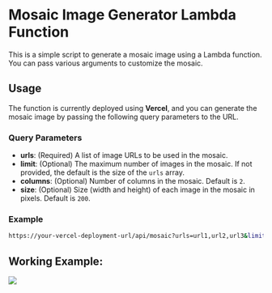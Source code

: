 # Mosaic Image Generator Lambda Function

This is a simple script to generate a mosaic image using a Lambda function. You can pass various arguments to customize the mosaic.

## Usage

The function is currently deployed using **Vercel**, and you can generate the mosaic image by passing the following query parameters to the URL.

### Query Parameters

- **urls**: (Required) A list of image URLs to be used in the mosaic.
- **limit**: (Optional) The maximum number of images in the mosaic. If not provided, the default is the size of the `urls` array.
- **columns**: (Optional) Number of columns in the mosaic. Default is `2`.
- **size**: (Optional) Size (width and height) of each image in the mosaic in pixels. Default is `200`.

### Example

```bash
https://your-vercel-deployment-url/api/mosaic?urls=url1,url2,url3&limit=5&columns=3&size=150
```

## Working Example:

<img src="https://mosaic-lambda.vercel.app/api?size=300&columns=2&limit=4&urls=https://github.com/user-attachments/assets/6717bbe6-1d9a-4738-85af-3b1aea5d2328,https://github.com/user-attachments/assets/c74803d1-187b-4959-8ce6-a3bfee38c073,https://github.com/user-attachments/assets/1ae482bc-c862-4643-a8dd-7f3f02599f80,https://github.com/user-attachments/assets/87014d69-6cc7-49fe-a893-4a75f9fc732d" />
